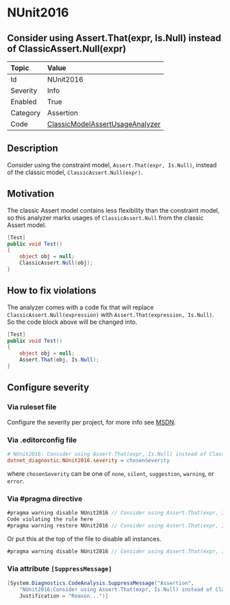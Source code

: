# NUnit2016

## Consider using Assert.That(expr, Is.Null) instead of ClassicAssert.Null(expr)

| Topic    | Value
| :--      | :--
| Id       | NUnit2016
| Severity | Info
| Enabled  | True
| Category | Assertion
| Code     | [ClassicModelAssertUsageAnalyzer](https://github.com/nunit/nunit.analyzers/blob/4.4.0/src/nunit.analyzers/ClassicModelAssertUsage/ClassicModelAssertUsageAnalyzer.cs)

## Description

Consider using the constraint model, `Assert.That(expr, Is.Null)`, instead of the classic model,
`ClassicAssert.Null(expr)`.

## Motivation

The classic Assert model contains less flexibility than the constraint model,
so this analyzer marks usages of `ClassicAssert.Null` from the classic Assert model.

```csharp
[Test]
public void Test()
{
    object obj = null;
    ClassicAssert.Null(obj);
}
```

## How to fix violations

The analyzer comes with a code fix that will replace `ClassicAssert.Null(expression)` with
`Assert.That(expression, Is.Null)`. So the code block above will be changed into.

```csharp
[Test]
public void Test()
{
    object obj = null;
    Assert.That(obj, Is.Null);
}
```

<!-- start generated config severity -->
## Configure severity

### Via ruleset file

Configure the severity per project, for more info see
[MSDN](https://learn.microsoft.com/en-us/visualstudio/code-quality/using-rule-sets-to-group-code-analysis-rules?view=vs-2022).

### Via .editorconfig file

```ini
# NUnit2016: Consider using Assert.That(expr, Is.Null) instead of ClassicAssert.Null(expr)
dotnet_diagnostic.NUnit2016.severity = chosenSeverity
```

where `chosenSeverity` can be one of `none`, `silent`, `suggestion`, `warning`, or `error`.

### Via #pragma directive

```csharp
#pragma warning disable NUnit2016 // Consider using Assert.That(expr, Is.Null) instead of ClassicAssert.Null(expr)
Code violating the rule here
#pragma warning restore NUnit2016 // Consider using Assert.That(expr, Is.Null) instead of ClassicAssert.Null(expr)
```

Or put this at the top of the file to disable all instances.

```csharp
#pragma warning disable NUnit2016 // Consider using Assert.That(expr, Is.Null) instead of ClassicAssert.Null(expr)
```

### Via attribute `[SuppressMessage]`

```csharp
[System.Diagnostics.CodeAnalysis.SuppressMessage("Assertion",
    "NUnit2016:Consider using Assert.That(expr, Is.Null) instead of ClassicAssert.Null(expr)",
    Justification = "Reason...")]
```
<!-- end generated config severity -->
